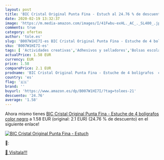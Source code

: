 ```yaml
---
layout: post
title: 'BIC Cristal Original Punta Fina - Estuch al 24.76 % de descuento'
date: 2020-02-19 13:32:37
image: 'https://m.media-amazon.com/images/I/41Fwbu-exHL._AC_._SL400_.jpg'
comments: true
category: ofertas
author: 'tole.es'
slug: 'B007W1HI7I-es BIC Cristal Original Punta Fina - Estuche de 4 bolígrafos...'
sku: 'B007W1HI7I-es'
tags: [ 'Actividades creativas','Adhesivos y selladores','Bolsas escolares','Bricolaje y herramientas','Cuchillos de cocina','Equipaje','Ferretería','Hogar y cocina','Juegos de cuchillos de cocina','Juguetes','Juguetes y juegos','Lápices de colores para niños','Material de escritura y dibujo para niños','Mochilas, estuches y sets escolares','Pegamentos instantáneos','Utensilios de cocina','bic','bolígrafos','cristal', ]
actualPrice: 1.58 EUR
currency: EUR
price: 1.58
comparePrice: 2.1 EUR
prodname: 'BIC Cristal Original Punta Fina - Estuche de 4 bolígrafos  color negro'
country: 'es'
flag: '🇪🇸'
brand: ''
buyurl: 'https://www.amazon.es/dp/B007W1HI7I/?tag=tolees-21'
descuento: '24.76'
average: '1.58'
---
```


Ahora mismo tienes [BIC Cristal Original Punta Fina - Estuche de 4 bolígrafos  color negro](https://www.amazon.es/dp/B007W1HI7I/?tag=tolees-21) a 1.58 EUR (original: 2.1 EUR) (24.76 %  de descuento) en el siguiente enlace!

[![BIC Cristal Original Punta Fina - Estuch](https://m.media-amazon.com/images/I/41Fwbu-exHL._AC_._SL400_.jpg)](https://www.amazon.es/dp/B007W1HI7I/?tag=tolees-21)

🔎:


[🛒 Visítala!!!](https://www.amazon.es/dp/B007W1HI7I/?tag=tolees-21)
